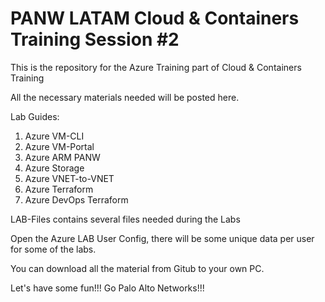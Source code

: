 # PANW LATAM Cloud & Containers Training Session #2
This is the repository for the Azure Training part of Cloud & Containers Training

All the necessary materials needed will be posted here.

Lab Guides:
1. Azure VM-CLI
2. Azure VM-Portal
3. Azure ARM PANW
4. Azure Storage
5. Azure VNET-to-VNET
6. Azure Terraform
7. Azure DevOps Terraform


LAB-Files contains several files needed during the Labs

Open the Azure LAB User Config, there will be some unique data per user for some of the labs.

You can download all the material from Gitub to your own PC.

Let's have some fun!!! Go Palo Alto Networks!!!

